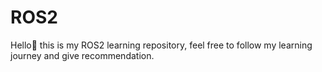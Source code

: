 # ROS2 

Hello👋 this is my ROS2 learning repository, feel free to follow my learning journey and give recommendation.